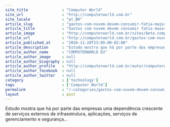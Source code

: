 ```yaml
---
site_title               : "Computer World"
site_url                 : "http://computerworld.com.br"
site_locale              : "pt_BR"
article_slug             : "gastos-com-nuvem-devem-consumir-fatia-maior-dos-orcamentos-de-ti-em-2017"
article_title            : "Gastos com nuvem devem consumir fatia maior dos orçamentos de TI em 2017"
article_image            : "http://computerworld.com.br/sites/beta.computerworld.com.br/files/news_articles/nuvem_0.jpg"
article_url              : "http://computerworld.com.br/gastos-com-nuvem-devem-consumir-fatia-maior-dos-orcamentos-de-ti-em-2017"
article_published_at     : "2016-11-20T23:09:00-02:00"
article_description      : "Estudo mostra que há por parte das empresas uma dependência crescente de serviços externos de infraestrutura, aplicações, serviços de gerenciamento e segurança..."
article_author_name      : "COMPUTERWORLD EU"
article_author_image     : null
article_author_biography : null
article_author_profile   : "http://computerworld.com.br/autor/computerworld-eua"
article_author_facebook  : null
article_author_twitter   : null
category                 : ['technology']
tags                     : ['Computer World']
permalink                : "/:categories/gastos-com-nuvem-devem-consumir-fatia-maior-dos-orcamentos-de-ti-em-2017/"
layout                   : post
---
```


Estudo mostra que há por parte das empresas uma dependência crescente de serviços externos de infraestrutura, aplicações, serviços de gerenciamento e segurança...
